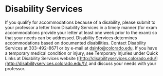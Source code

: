 # Disability Services

  
If you qualify for accommodations because of a disability, please submit to your professor a letter from Disability Services in a timely manner \(for exam accommodations provide your letter at least one week prior to the exam\) so that your needs can be addressed. Disability Services determines accommodations based on documented disabilities. Contact Disability Services at 303-492-8671 or by e-mail at [dsinfo@colorado.edu](mailto:dsinfo@colorado.edu). If you have a temporary medical condition or injury, see Temporary Injuries under Quick Links at Disability Services website \([http://disabilityservices.colorado.edu/](http://disabilityservices.colorado.edu/)\) and discuss your needs with your professor.

